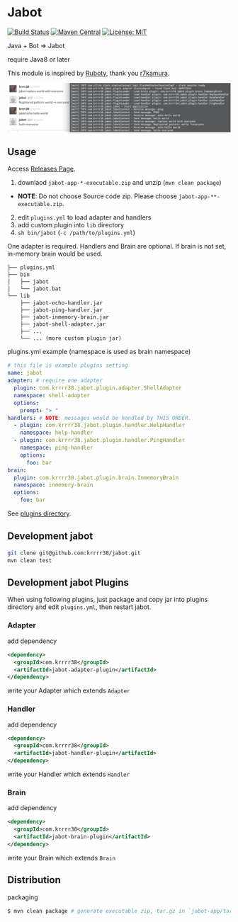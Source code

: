 # Jabot

[![Build Status](https://secure.travis-ci.org/krrrr38/jabot.png)](http://travis-ci.org/krrrr38/jabot)
[![Maven Central](https://maven-badges.herokuapp.com/maven-central/com.krrrr38/jabot/badge.svg)](https://maven-badges.herokuapp.com/maven-central/com.krrrr38/jabot)
[![License: MIT](http://img.shields.io/badge/license-MIT-blue.svg)](LICENSE)

Java + Bot ⇒ Jabot

require Java8 or later

This module is inspired by [Ruboty](https://github.com/r7kamura/ruboty), thank you [r7kamura](https://github.com/r7kamura).

![](./images/jabot.png)

## Usage

Access [Releases Page](https://github.com/krrrr38/jabot/releases).

1. downlaod `jabot-app-*-executable.zip` and unzip (`mvn clean package`)
  - __NOTE__: Do not choose Source code zip. Please choose `jabot-app-**-executable.zip`.
2. edit `plugins.yml` to load adapter and handlers
3. add custom plugin into `lib` directory
4. `sh bin/jabot` (`-c /path/to/plugins.yml`)

One adapter is required. Handlers and Brain are optional. If brain is not set, in-memory brain would be used.

```
├── plugins.yml
├── bin
│   ├── jabot
│   └── jabot.bat
└── lib
    ├── jabot-echo-handler.jar
    ├── jabot-ping-handler.jar
    ├── jabot-inmemory-brain.jar
    ├── jabot-shell-adapter.jar
    ├── ...
    └── ... (more custom plugin jar)
```

plugins.yml example (namespace is used as brain namespace)

```yml
# this file is example plugins setting
name: jabot
adapter: # require one adapter
  plugin: com.krrrr38.jabot.plugin.adapter.ShellAdapter
  namespace: shell-adapter
  options:
    prompt: "> "
handlers: # NOTE: messages would be handled by THIS ORDER.
  - plugin: com.krrrr38.jabot.plugin.handler.HelpHandler
    namespace: help-handler
  - plugin: com.krrrr38.jabot.plugin.handler.PingHandler
    namespace: ping-handler
    options:
      foo: bar
brain:
  plugin: com.krrrr38.jabot.plugin.brain.InmemoryBrain
  namespace: inmemory-brain
  options:
    foo: bar
```

See [plugins directory](https://github.com/krrrr38/jabot/tree/master/plugins).

## Development jabot

```sh
git clone git@github.com:krrrr38/jabot.git
mvn clean test
```

## Development jabot Plugins
When using following plugins, just package and copy jar into plugins directory and edit `plugins.yml`, then restart jabot.

### Adapter
add dependency
```xml
<dependency>
  <groupId>com.krrrr38</groupId>
  <artifactId>jabot-adapter-plugin</artifactId>
</dependency>
```

write your Adapter which extends `Adapter`

### Handler
add dependency
```xml
<dependency>
  <groupId>com.krrrr38</groupId>
  <artifactId>jabot-handler-plugin</artifactId>
</dependency>
```

write your Handler which extends `Handler`

### Brain
add dependency
```xml
<dependency>
  <groupId>com.krrrr38</groupId>
  <artifactId>jabot-brain-plugin</artifactId>
</dependency>
```

write your Brain which extends `Brain`

## Distribution
packaging
```sh
$ mvn clean package # generate executable zip, tar.gz in `jabot-app/target`
```
